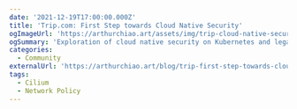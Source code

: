 ```yaml
---
date: '2021-12-19T17:00:00.000Z'
title: 'Trip.com: First Step towards Cloud Native Security'
ogImageUrl: 'https://arthurchiao.art/assets/img/trip-cloud-native-security/k8s-network-policy.png'
ogSummary: 'Exploration of cloud native security on Kubernetes and legacy workloads, with CiliumNetworkPolicy for L3/L4 access control'
categories:
  - Community
externalUrl: 'https://arthurchiao.art/blog/trip-first-step-towards-cloud-native-security/'
tags:
  - Cilium
  - Network Policy
---
```

